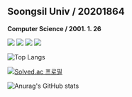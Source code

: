 ## Soongsil Univ / 20201864
**Computer Science / 2001. 1. 26**


<img src="https://img.shields.io/badge/JAVA-FF6550?style=plastic&logo=java&logoColor=white"> <img src="https://img.shields.io/badge/C-00B1E7?style=plastic&logo=C&logoColor=white"> <img src="https://img.shields.io/badge/C++-00599C?style=plastic&logo=cplusplus&logoColor=white"> <img src="https://img.shields.io/badge/Spring Boot-6DB33F?style=plastic&logo=Spring Boot&logoColor=white">









![Top Langs](https://github-readme-stats.vercel.app/api/top-langs/?username=JihuN126&layout=compact&theme=tokyonight)

[![Solved.ac 프로필](http://mazassumnida.wtf/api/v2/generate_badge?boj=youk6767)](https://solved.ac/youk6767)

![Anurag's GitHub stats](https://github-readme-stats.vercel.app/api?username=JihuN126&show_icons=true&theme=merko)    
